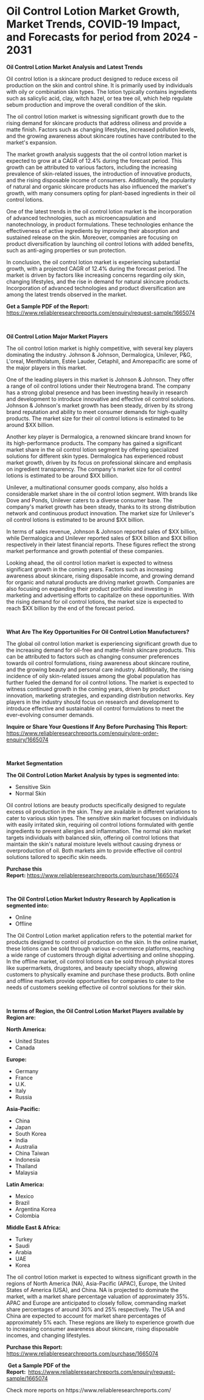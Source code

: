 <p><h1>Oil Control Lotion Market Growth, Market Trends, COVID-19 Impact, and Forecasts for period from 2024 - 2031</h1></p><p><strong>Oil Control Lotion Market Analysis and Latest Trends</strong></p>
<p><p>Oil control lotion is a skincare product designed to reduce excess oil production on the skin and control shine. It is primarily used by individuals with oily or combination skin types. The lotion typically contains ingredients such as salicylic acid, clay, witch hazel, or tea tree oil, which help regulate sebum production and improve the overall condition of the skin.</p><p>The oil control lotion market is witnessing significant growth due to the rising demand for skincare products that address oiliness and provide a matte finish. Factors such as changing lifestyles, increased pollution levels, and the growing awareness about skincare routines have contributed to the market's expansion.</p><p>The market growth analysis suggests that the oil control lotion market is expected to grow at a CAGR of 12.4% during the forecast period. This growth can be attributed to various factors, including the increasing prevalence of skin-related issues, the introduction of innovative products, and the rising disposable income of consumers. Additionally, the popularity of natural and organic skincare products has also influenced the market's growth, with many consumers opting for plant-based ingredients in their oil control lotions.</p><p>One of the latest trends in the oil control lotion market is the incorporation of advanced technologies, such as microencapsulation and nanotechnology, in product formulations. These technologies enhance the effectiveness of active ingredients by improving their absorption and sustained release on the skin. Moreover, companies are focusing on product diversification by launching oil control lotions with added benefits, such as anti-aging properties or sun protection.</p><p>In conclusion, the oil control lotion market is experiencing substantial growth, with a projected CAGR of 12.4% during the forecast period. The market is driven by factors like increasing concerns regarding oily skin, changing lifestyles, and the rise in demand for natural skincare products. Incorporation of advanced technologies and product diversification are among the latest trends observed in the market.</p></p>
<p><strong>Get a Sample PDF of the Report:&nbsp;</strong> <a href="https://www.reliableresearchreports.com/enquiry/request-sample/1665074">https://www.reliableresearchreports.com/enquiry/request-sample/1665074</a></p>
<p>&nbsp;</p>
<p><strong>Oil Control Lotion Major Market Players</strong></p>
<p><p>The oil control lotion market is highly competitive, with several key players dominating the industry. Johnson & Johnson, Dermalogica, Unilever, P&G, L'oreal, Mentholatum, Estée Lauder, Cetaphil, and Amorepacific are some of the major players in this market.</p><p>One of the leading players in this market is Johnson & Johnson. They offer a range of oil control lotions under their Neutrogena brand. The company has a strong global presence and has been investing heavily in research and development to introduce innovative and effective oil control solutions. Johnson & Johnson's market growth has been steady, driven by its strong brand reputation and ability to meet consumer demands for high-quality products. The market size for their oil control lotions is estimated to be around $XX billion.</p><p>Another key player is Dermalogica, a renowned skincare brand known for its high-performance products. The company has gained a significant market share in the oil control lotion segment by offering specialized solutions for different skin types. Dermalogica has experienced robust market growth, driven by its focus on professional skincare and emphasis on ingredient transparency. The company's market size for oil control lotions is estimated to be around $XX billion.</p><p>Unilever, a multinational consumer goods company, also holds a considerable market share in the oil control lotion segment. With brands like Dove and Ponds, Unilever caters to a diverse consumer base. The company's market growth has been steady, thanks to its strong distribution network and continuous product innovation. The market size for Unilever's oil control lotions is estimated to be around $XX billion.</p><p>In terms of sales revenue, Johnson & Johnson reported sales of $XX billion, while Dermalogica and Unilever reported sales of $XX billion and $XX billion respectively in their latest financial reports. These figures reflect the strong market performance and growth potential of these companies.</p><p>Looking ahead, the oil control lotion market is expected to witness significant growth in the coming years. Factors such as increasing awareness about skincare, rising disposable income, and growing demand for organic and natural products are driving market growth. Companies are also focusing on expanding their product portfolio and investing in marketing and advertising efforts to capitalize on these opportunities. With the rising demand for oil control lotions, the market size is expected to reach $XX billion by the end of the forecast period.</p></p>
<p>&nbsp;</p>
<p><strong>What Are The Key Opportunities For Oil Control Lotion Manufacturers?</strong></p>
<p><p>The global oil control lotion market is experiencing significant growth due to the increasing demand for oil-free and matte-finish skincare products. This can be attributed to factors such as changing consumer preferences towards oil control formulations, rising awareness about skincare routine, and the growing beauty and personal care industry. Additionally, the rising incidence of oily skin-related issues among the global population has further fueled the demand for oil control lotions. The market is expected to witness continued growth in the coming years, driven by product innovation, marketing strategies, and expanding distribution networks. Key players in the industry should focus on research and development to introduce effective and sustainable oil control formulations to meet the ever-evolving consumer demands.</p></p>
<p><strong>Inquire or Share Your Questions If Any Before Purchasing This Report:</strong> <a href="https://www.reliableresearchreports.com/enquiry/pre-order-enquiry/1665074">https://www.reliableresearchreports.com/enquiry/pre-order-enquiry/1665074</a></p>
<p>&nbsp;</p>
<p><strong>Market Segmentation</strong></p>
<p><strong>The Oil Control Lotion Market Analysis by types is segmented into:</strong></p>
<p><ul><li>Sensitive Skin</li><li>Normal Skin</li></ul></p>
<p><p>Oil control lotions are beauty products specifically designed to regulate excess oil production in the skin. They are available in different variations to cater to various skin types. The sensitive skin market focuses on individuals with easily irritated skin, requiring oil control lotions formulated with gentle ingredients to prevent allergies and inflammation. The normal skin market targets individuals with balanced skin, offering oil control lotions that maintain the skin's natural moisture levels without causing dryness or overproduction of oil. Both markets aim to provide effective oil control solutions tailored to specific skin needs.</p></p>
<p><strong>Purchase this Report:&nbsp;</strong><a href="https://www.reliableresearchreports.com/purchase/1665074">https://www.reliableresearchreports.com/purchase/1665074</a></p>
<p>&nbsp;</p>
<p><strong>The Oil Control Lotion Market Industry Research by Application is segmented into:</strong></p>
<p><ul><li>Online</li><li>Offline</li></ul></p>
<p><p>The Oil Control Lotion market application refers to the potential market for products designed to control oil production on the skin. In the online market, these lotions can be sold through various e-commerce platforms, reaching a wide range of customers through digital advertising and online shopping. In the offline market, oil control lotions can be sold through physical stores like supermarkets, drugstores, and beauty specialty shops, allowing customers to physically examine and purchase these products. Both online and offline markets provide opportunities for companies to cater to the needs of customers seeking effective oil control solutions for their skin.</p></p>
<p>&nbsp;</p>
<p><strong>In terms of Region, the Oil Control Lotion Market Players available by Region are:</strong></p>
<p>
    <p> <strong> North America: </strong>
        <ul>
            <li>United States</li>
            <li>Canada</li>
        </ul>
        </p> 
    <p> <strong> Europe: </strong>
        <ul>
            <li>Germany</li>
            <li>France</li>
            <li>U.K.</li>
            <li>Italy</li>
            <li>Russia</li>
        </ul>
        </p> 
    <p> <strong> Asia-Pacific: </strong>
        <ul>
            <li>China</li>
            <li>Japan</li>
            <li>South Korea</li>
            <li>India</li>
            <li>Australia</li>
            <li>China Taiwan</li>
            <li>Indonesia</li>
            <li>Thailand</li>
            <li>Malaysia</li>
        </ul>
        </p> 
    <p> <strong> Latin America: </strong>
        <ul>
            <li>Mexico</li>
            <li>Brazil</li>
            <li>Argentina Korea</li>
            <li>Colombia</li>
        </ul>
        </p> 
    <p> <strong> Middle East & Africa: </strong>
        <ul>
            <li>Turkey</li>
            <li>Saudi</li>
            <li>Arabia</li>
            <li>UAE</li>
            <li>Korea</li>
        </ul>
    </p>
    </p>
<p><p>The oil control lotion market is expected to witness significant growth in the regions of North America (NA), Asia-Pacific (APAC), Europe, the United States of America (USA), and China. NA is projected to dominate the market, with a market share percentage valuation of approximately 35%. APAC and Europe are anticipated to closely follow, commanding market share percentages of around 30% and 25% respectively. The USA and China are expected to account for market share percentages of approximately 5% each. These regions are likely to experience growth due to increasing consumer awareness about skincare, rising disposable incomes, and changing lifestyles.</p></p>
<p><strong>Purchase this Report: </strong><a href="https://www.reliableresearchreports.com/purchase/1665074">https://www.reliableresearchreports.com/purchase/1665074</a></p>
<p>&nbsp;<strong>Get a Sample PDF of the Report:&nbsp;&nbsp;</strong><a href="https://www.reliableresearchreports.com/enquiry/request-sample/1665074">https://www.reliableresearchreports.com/enquiry/request-sample/1665074</a></p>
<p><strong></strong></p>
<p>Check more reports on https://www.reliableresearchreports.com/</p>